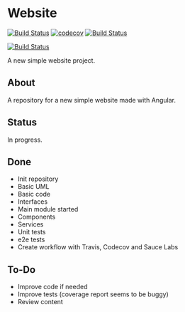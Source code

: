 # Website #

[![Build Status](https://travis-ci.org/mlbors/website.svg?branch=develop)](https://travis-ci.org/mlbors/website) [![codecov](https://codecov.io/gh/mlbors/website/branch/develop/graph/badge.svg)](https://codecov.io/gh/mlbors/website)
[![Build Status](https://saucelabs.com/buildstatus/mlbors)](https://saucelabs.com/beta/builds/987ed1e448a04f5fb4ea7919b3a05aa2)

[![Build Status](https://saucelabs.com/browser-matrix/mlbors.svg)](https://saucelabs.com/beta/builds/987ed1e448a04f5fb4ea7919b3a05aa2)

A new simple website project.

## About ##

A repository for a new simple website made with Angular.

## Status ##

In progress.

## Done ##

* Init repository
* Basic UML
* Basic code
* Interfaces
* Main module started
* Components
* Services
* Unit tests
* e2e tests
* Create workflow with Travis, Codecov and Sauce Labs

## To-Do ##

* Improve code if needed
* Improve tests (coverage report seems to be buggy)
* Review content